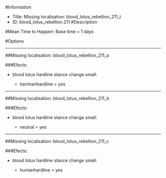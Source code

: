 #Information
 - Title: Missing localisation: blood_lotus_rebellion_211_t
 - ID: blood_lotus_rebellion.211
#Description

#Mean Time to Happen:
Base time = 1 days

#Options

___
##Missing localisation: blood_lotus_rebellion_211_a

###Efects:<ul><li>blood lotus hardline stance change small:</li><ul><li>harimarihardline = yes</li></ul></ul>

___
##Missing localisation: blood_lotus_rebellion_211_b

###Efects:<ul><li>blood lotus hardline stance change small:</li><ul><li>neutral = yes</li></ul></ul>

___
##Missing localisation: blood_lotus_rebellion_211_c

###Efects:<ul><li>blood lotus hardline stance change small:</li><ul><li>humanhardline = yes</li></ul></ul>
